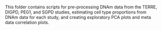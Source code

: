 This folder contains scripts for pre-processing DNAm data from the TERRE, DIGPD, PEG1, and SGPD studies, estimating cell type proportions from DNAm data for each study, and creating exploratory PCA plots and meta data correlation plots.
